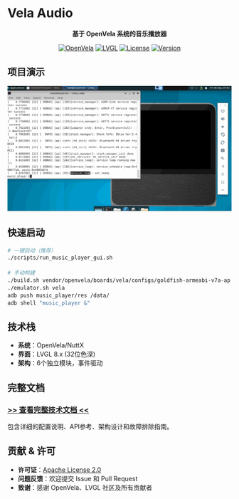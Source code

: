 # Vela Audio

<div align="center">

**基于 OpenVela 系统的音乐播放器**

[![OpenVela](https://img.shields.io/badge/Platform-OpenVela-blue.svg)](https://openvela.org)
[![LVGL](https://img.shields.io/badge/GUI-LVGL%208.x-green.svg)](https://lvgl.io)
[![License](https://img.shields.io/badge/License-Apache%202.0-orange.svg)](LICENSE)
[![Version](https://img.shields.io/badge/Version-v2.1.0-red.svg)](CHANGELOG.md)

</div>

## 项目演示

<div align="center">
<img src="png/player.gif" alt="操作演示" width="600"/>
<br/>
</div>

## 快速启动

```bash
# 一键启动（推荐）
./scripts/run_music_player_gui.sh

# 手动构建
./build.sh vendor/openvela/boards/vela/configs/goldfish-armeabi-v7a-ap -j8
./emulator.sh vela
adb push music_player/res /data/
adb shell "music_player &"
```

## 技术栈

- **系统**：OpenVela/NuttX
- **界面**：LVGL 8.x (32位色深)
- **架构**：6个独立模块，事件驱动

## 完整文档

### [**>> 查看完整技术文档 <<**](music_player/README.md)

包含详细的配置说明、API参考、架构设计和故障排除指南。

## 贡献 & 许可

-  **许可证**：[Apache License 2.0](LICENSE)
- **问题反馈**：欢迎提交 Issue 和 Pull Request
- **致谢**：感谢 OpenVela、LVGL 社区及所有贡献者
